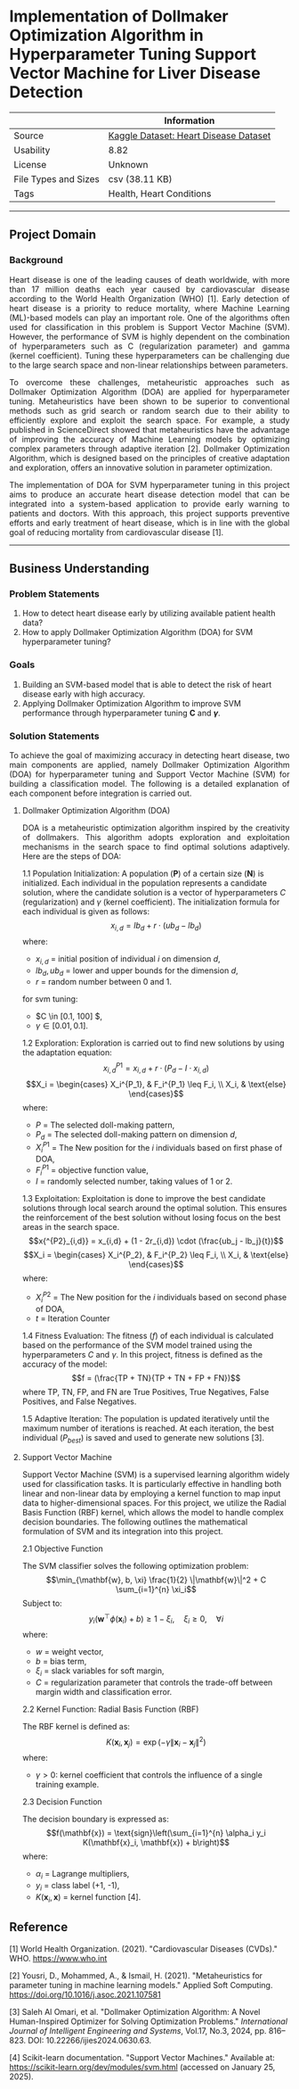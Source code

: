 # Implementation of Dollmaker Optimization Algorithm in Hyperparameter Tuning Support Vector Machine for Liver Disease Detection

|                      | Information                                                                                                                          |
|----------------------|--------------------------------------------------------------------------------------------------------------------------------------|
| Source               | [Kaggle Dataset: Heart Disease Dataset](https://www.kaggle.com/datasets/johnsmith88/heart-disease-dataset 'Heart Disease Dataset')   |
| Usability            | 8.82                                                                                                                                 |
| License              | Unknown                                                                                                                              |
| File Types and Sizes | csv (38.11 KB)                                                                                                                       |
| Tags                 | Health, Heart Conditions                                                                                                             |

---

## Project Domain
### Background
<p style="text-align: justify;">
Heart disease is one of the leading causes of death worldwide, with more than 17 million deaths each year caused by cardiovascular disease according to the World Health Organization (WHO) [1]. Early detection of heart disease is a priority to reduce mortality, where Machine Learning (ML)-based models can play an important role. One of the algorithms often used for classification in this problem is Support Vector Machine (SVM). However, the performance of SVM is highly dependent on the combination of hyperparameters such as C (regularization parameter) and gamma (kernel coefficient). Tuning these hyperparameters can be challenging due to the large search space and non-linear relationships between parameters.
</p>
<p style="text-align: justify;">
To overcome these challenges, metaheuristic approaches such as Dollmaker Optimization Algorithm (DOA) are applied for hyperparameter tuning. Metaheuristics have been shown to be superior to conventional methods such as grid search or random search due to their ability to efficiently explore and exploit the search space. For example, a study published in ScienceDirect showed that metaheuristics have the advantage of improving the accuracy of Machine Learning models by optimizing complex parameters through adaptive iteration [2]. Dollmaker Optimization Algorithm, which is designed based on the principles of creative adaptation and exploration, offers an innovative solution in parameter optimization.
</p>
<p style="text-align: justify;">
The implementation of DOA for SVM hyperparameter tuning in this project aims to produce an accurate heart disease detection model that can be integrated into a system-based application to provide early warning to patients and doctors. With this approach, this project supports preventive efforts and early treatment of heart disease, which is in line with the global goal of reducing mortality from cardiovascular disease [1].
</p>

---

## Business Understanding
### Problem Statements
<p style="text-align: justify;">

1. How to detect heart disease early by utilizing available patient health data?
2. How to apply Dollmaker Optimization Algorithm (DOA) for SVM hyperparameter tuning?
</p>

### Goals
<p style="text-align: justify;">

1. Building an SVM-based model that is able to detect the risk of heart disease early with high accuracy.
2. Applying Dollmaker Optimization Algorithm to improve SVM performance through hyperparameter tuning **C** and **$\gamma$**.

</p>

### Solution Statements
<p style="text-align: justify;">
To achieve the goal of maximizing accuracy in detecting heart disease, two main components are applied, namely Dollmaker Optimization Algorithm (DOA) for hyperparameter tuning and Support Vector Machine (SVM) for building a classification model. The following is a detailed explanation of each component before integration is carried out.
</p>

1. Dollmaker Optimization Algorithm (DOA)
    <p style="text-align: justify;">
    DOA is a metaheuristic optimization algorithm inspired by the creativity of dollmakers. This algorithm adopts exploration and exploitation mechanisms in the search space to find optimal solutions adaptively. Here are the steps of DOA:

    1.1 Population Initialization:
    A population (**P**) of a certain size (**N**) is initialized. Each individual in the population represents a candidate solution, where the candidate solution is a vector of hyperparameters *C* (regularization) and *$\gamma$* (kernel coefficient). The initialization formula for each individual is given as follows:  
    $$x_{i,d} = lb_d + r \cdot (ub_d - lb_d)$$
    where:
    - $x_{i,d}$ = initial position of individual $i$ on dimension $d$,
    - $lb_d, ub_d$ = lower and upper bounds for the dimension $d$,
    - $r$ = random number between 0 and 1. 
   
    for svm tuning:
    - $C \in [0.1, 100] $,
    - $\gamma \in [0.01, 0.1]$.
   
    1.2 Exploration:
    Exploration is carried out to find new solutions by using the adaptation equation:
    $$x{^{P1}_{i,d}} = x_{i,d} + r \cdot (P_d - I \cdot x_{i,d})$$
    $$X_i = \begin{cases} X_i^{P_1}, & F_i^{P_1} \leq F_i, \\ X_i, & \text{else} \end{cases}$$
    where:
    - $P$ = The selected doll-making pattern,
    - $P_d$ = The selected doll-making pattern on dimension $d$,
    - $X{^{P1}_i}$ = The New position for the $i$ individuals based on first phase of DOA,
    - $F{^{P1}_i}$ = objective function value,
    - $I$ = randomly selected number, taking values of 1 or 2.
   
    1.3 Exploitation:
    Exploitation is done to improve the best candidate solutions through local search around the optimal solution. This ensures the reinforcement of the best solution without losing focus on the best areas in the search space.
    $$x{^{P2}_{i,d}} = x_{i,d} + (1 - 2r_{i,d}) \cdot (\frac{ub_j - lb_j}{t})$$
    $$X_i = \begin{cases} X_i^{P_2}, & F_i^{P_2} \leq F_i, \\ X_i, & \text{else} \end{cases}$$
    where:
    - $X{^{P2}_i}$ = The New position for the $i$ individuals based on second phase of DOA,
    - $t$ = Iteration Counter
   
    1.4 Fitness Evaluation: The fitness ($f$) of each individual is calculated based on the performance of the SVM model trained using the hyperparameters $C$ and $\gamma$. In this project, fitness is defined as the accuracy of the model:
    $$f = (\frac{TP + TN}{TP + TN + FP + FN})$$
    where TP, TN, FP, and FN are True Positives, True Negatives, False Positives, and False Negatives.

    1.5 Adaptive Iteration: The population is updated iteratively until the maximum number of iterations is reached. At each iteration, the best individual ($P_{best}$) is saved and used to generate new solutions [3].


2. Support Vector Machine
    
    Support Vector Machine (SVM) is a supervised learning algorithm widely used for classification tasks. It is particularly effective in handling both linear and non-linear data by employing a kernel function to map input data to higher-dimensional spaces. For this project, we utilize the Radial Basis Function (RBF) kernel, which allows the model to handle complex decision boundaries. The following outlines the mathematical formulation of SVM and its integration into this project.
    
    2.1 Objective Function
    
    The SVM classifier solves the following optimization problem:
    $$\min_{\mathbf{w}, b, \xi} \frac{1}{2} \|\mathbf{w}\|^2 + C \sum_{i=1}^{n} \xi_i$$
    Subject to:
    $$y_i (\mathbf{w}^\top \phi(\mathbf{x}_i) + b) \geq 1 - \xi_i, \quad \xi_i \geq 0, \quad \forall i$$
    where:
    - $w$ = weight vector,
    - $b$ = bias term,
    - $\xi_i$ = slack variables for soft margin,
    - $C$ = regularization parameter that controls the trade-off between margin width and classification error.
    
   2.2 Kernel Function: Radial Basis Function (RBF)
    
    The RBF kernel is defined as:
    $$K(\mathbf{x}_i, \mathbf{x}_j) = \exp(-\gamma \|\mathbf{x}_i - \mathbf{x}_j\|^2)$$
    where:
    - $\gamma > 0$: kernel coefficient that controls the influence of a single training example.
   
    2.3 Decision Function
    
    The decision boundary is expressed as:
    $$f(\mathbf{x}) = \text{sign}\left(\sum_{i=1}^{n} \alpha_i y_i K(\mathbf{x}_i, \mathbf{x}) + b\right)$$
    where:
    - $\alpha_i$ = Lagrange multipliers,
    - $y_i$ = class label (+1, -1),
    - $K(\mathbf{x}_i, \mathbf{x})$ = kernel function [4]. 


## Reference
<p style="text-align: justify;">

[1] World Health Organization. (2021). "Cardiovascular Diseases (CVDs)." WHO. https://www.who.int

[2] Yousri, D., Mohammed, A., & Ismail, H. (2021). "Metaheuristics for parameter tuning in machine learning models." Applied Soft Computing. https://doi.org/10.1016/j.asoc.2021.107581

[3] Saleh Al Omari, et al. "Dollmaker Optimization Algorithm: A Novel Human-Inspired Optimizer for Solving Optimization Problems." *International Journal of Intelligent Engineering and Systems*, Vol.17, No.3, 2024, pp. 816–823. DOI: 10.22266/ijies2024.0630.63.

[4] Scikit-learn documentation. "Support Vector Machines." Available at: https://scikit-learn.org/dev/modules/svm.html (accessed on January 25, 2025).

</p>